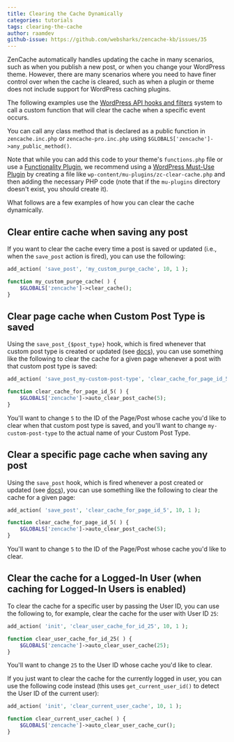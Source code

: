 ```yaml
---
title: Clearing the Cache Dynamically
categories: tutorials
tags: clearing-the-cache
author: raamdev
github-issue: https://github.com/websharks/zencache-kb/issues/35
---
```


ZenCache automatically handles updating the cache in many scenarios, such as when you publish a new post, or when you change your WordPress theme. However, there are many scenarios where you need to have finer control over when the cache is cleared, such as when a plugin or theme does not include support for WordPress caching plugins.

The following examples use the [WordPress API hooks and filters](http://codex.wordpress.org/Plugin_API) system to call a custom function that will clear the cache when a specific event occurs. 

You can call any class method that is declared as a public function in `zencache.inc.php` or `zencache-pro.inc.php` using `$GLOBALS['zencache']->any_public_method()`.

Note that while you can add this code to your theme's `functions.php` file or use a [Functionality Plugin](https://wordpress.org/plugins/functionality/), we recommend using a [WordPress Must-Use Plugin](http://codex.wordpress.org/Must_Use_Plugins) by creating a file like `wp-content/mu-plugins/zc-clear-cache.php` and then adding the necessary PHP code (note that if the `mu-plugins` directory doesn't exist, you should create it).

What follows are a few examples of how you can clear the cache dynamically.

## Clear entire cache when saving any post

If you want to clear the cache every time a post is saved or updated (i.e., when the `save_post` action is fired), you can use the following:

```php
add_action( 'save_post', 'my_custom_purge_cache', 10, 1 );

function my_custom_purge_cache( ) {
    $GLOBALS['zencache']->clear_cache();
}
```

## Clear page cache when Custom Post Type is saved

Using the `save_post_{$post_type}` hook, which is fired whenever that custom post type is created or updated (see [docs](http://codex.wordpress.org/Plugin_API/Action_Reference/save_post)), you can use something like the following to clear the cache for a given page whenever a post with that custom post type is saved:

```php
add_action( 'save_post_my-custom-post-type', 'clear_cache_for_page_id_5', 10, 1 );

function clear_cache_for_page_id_5( ) {
	$GLOBALS['zencache']->auto_clear_post_cache(5);
}
```

You'll want to change `5` to the ID of the Page/Post whose cache you'd like to clear when that custom post type is saved, and you'll want to change `my-custom-post-type` to the actual name of your Custom Post Type.

## Clear a specific page cache when saving any post

Using the `save_post` hook, which is fired whenever a post created or updated (see [docs](http://codex.wordpress.org/Plugin_API/Action_Reference/save_post)), you can use something like the following to clear the cache for a given page:

```php
add_action( 'save_post', 'clear_cache_for_page_id_5', 10, 1 );

function clear_cache_for_page_id_5( ) {
	$GLOBALS['zencache']->auto_clear_post_cache(5);
}
```

You'll want to change `5` to the ID of the Page/Post whose cache you'd like to clear.

## Clear the cache for a Logged-In User (when caching for Logged-In Users is enabled)

To clear the cache for a specific user by passing the User ID, you can use the following to, for example, clear the cache for the user with User ID `25`:

```php
add_action( 'init', 'clear_user_cache_for_id_25', 10, 1 );

function clear_user_cache_for_id_25( ) {
	$GLOBALS['zencache']->auto_clear_user_cache(25);
}
```

You'll want to change `25` to the User ID whose cache you'd like to clear.

If you just want to clear the cache for the currently logged in user, you can use the following code instead (this uses `get_current_user_id()` to detect the User ID of the current user):

```php
add_action( 'init', 'clear_current_user_cache', 10, 1 );

function clear_current_user_cache( ) {
	$GLOBALS['zencache']->auto_clear_user_cache_cur();
}
```